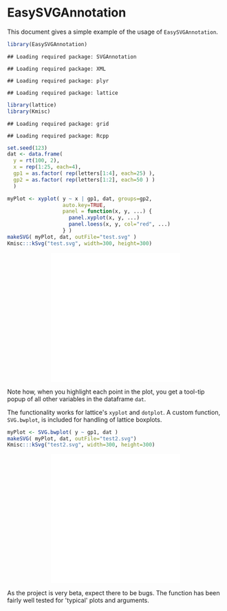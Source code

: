 EasySVGAnnotation
=================
  
This document gives a simple example of the usage of `EasySVGAnnotation`.


```r
library(EasySVGAnnotation)
```

```
## Loading required package: SVGAnnotation
```

```
## Loading required package: XML
```

```
## Loading required package: plyr
```

```
## Loading required package: lattice
```

```r
library(lattice)
library(Kmisc)
```

```
## Loading required package: grid
```

```
## Loading required package: Rcpp
```

```r
set.seed(123)
dat <- data.frame(
  y = rt(100, 2),
  x = rep(1:25, each=4),
  gp1 = as.factor( rep(letters[1:4], each=25) ),
  gp2 = as.factor( rep(letters[1:2], each=50 ) )
  )

myPlot <- xyplot( y ~ x | gp1, dat, groups=gp2,
                  auto.key=TRUE,
                  panel = function(x, y, ...) {
                    panel.xyplot(x, y, ...)
                    panel.loess(x, y, col="red", ...)
                  } )
makeSVG( myPlot, dat, outFile="test.svg" )
Kmisc:::kSvg("test.svg", width=300, height=300)
```

<div align='center'>
<embed src="test.svg" width=300 height=300 type="image/svg+xml" />
</div>


Note how, when you highlight each point in the plot, you get a tool-tip popup
of all other variables in the dataframe `dat`.

The functionality works for lattice's `xyplot` and `dotplot`. A custom function,
`SVG.bwplot`, is included for handling of lattice boxplots.


```r
myPlot <- SVG.bwplot( y ~ gp1, dat )
makeSVG( myPlot, dat, outFile="test2.svg")
Kmisc:::kSvg("test2.svg", width=300, height=300)
```

<div align='center'>
<embed src="test2.svg" width=300 height=300 type="image/svg+xml" />
</div>


As the project is very beta, expect there to be bugs. The function has been
fairly well tested for 'typical' plots and arguments.
